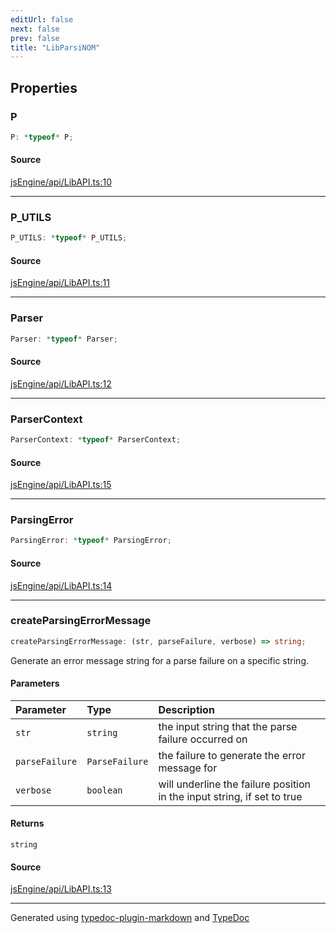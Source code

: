 ```yaml
---
editUrl: false
next: false
prev: false
title: "LibParsiNOM"
---
```


## Properties

### P

```ts
P: *typeof* P;
```

#### Source

[jsEngine/api/LibAPI.ts:10](https://github.com/mProjectsCode/obsidian-js-engine-plugin/blob/b447776/jsEngine/api/LibAPI.ts#L10)

***

### P\_UTILS

```ts
P_UTILS: *typeof* P_UTILS;
```

#### Source

[jsEngine/api/LibAPI.ts:11](https://github.com/mProjectsCode/obsidian-js-engine-plugin/blob/b447776/jsEngine/api/LibAPI.ts#L11)

***

### Parser

```ts
Parser: *typeof* Parser;
```

#### Source

[jsEngine/api/LibAPI.ts:12](https://github.com/mProjectsCode/obsidian-js-engine-plugin/blob/b447776/jsEngine/api/LibAPI.ts#L12)

***

### ParserContext

```ts
ParserContext: *typeof* ParserContext;
```

#### Source

[jsEngine/api/LibAPI.ts:15](https://github.com/mProjectsCode/obsidian-js-engine-plugin/blob/b447776/jsEngine/api/LibAPI.ts#L15)

***

### ParsingError

```ts
ParsingError: *typeof* ParsingError;
```

#### Source

[jsEngine/api/LibAPI.ts:14](https://github.com/mProjectsCode/obsidian-js-engine-plugin/blob/b447776/jsEngine/api/LibAPI.ts#L14)

***

### createParsingErrorMessage

```ts
createParsingErrorMessage: (str, parseFailure, verbose) => string;
```

Generate an error message string for a parse failure on a specific string.

#### Parameters

| Parameter | Type | Description |
| :------ | :------ | :------ |
| `str` | `string` | the input string that the parse failure occurred on |
| `parseFailure` | `ParseFailure` | the failure to generate the error message for |
| `verbose` | `boolean` | will underline the failure position in the input string, if set to true |

#### Returns

`string`

#### Source

[jsEngine/api/LibAPI.ts:13](https://github.com/mProjectsCode/obsidian-js-engine-plugin/blob/b447776/jsEngine/api/LibAPI.ts#L13)

***

Generated using [typedoc-plugin-markdown](https://www.npmjs.com/package/typedoc-plugin-markdown) and [TypeDoc](https://typedoc.org/)
